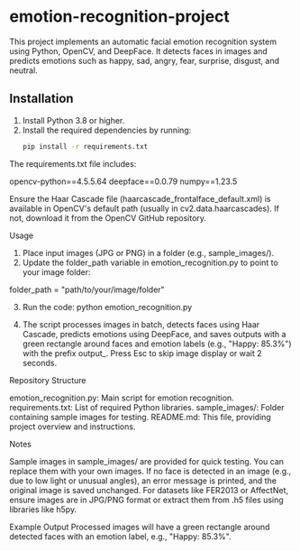 # emotion-recognition-project

This project implements an automatic facial emotion recognition system using Python, OpenCV, and DeepFace. It detects faces in images and predicts emotions such as happy, sad, angry, fear, surprise, disgust, and neutral.

## Installation
1. Install Python 3.8 or higher.
2. Install the required dependencies by running:
   ```bash
   pip install -r requirements.txt
   
The requirements.txt file includes:

opencv-python==4.5.5.64
deepface==0.0.79
numpy==1.23.5


Ensure the Haar Cascade file (haarcascade_frontalface_default.xml) is available in OpenCV's default path (usually in cv2.data.haarcascades). If not, download it from the OpenCV GitHub repository.

Usage

1. Place input images (JPG or PNG) in a folder (e.g., sample_images/).
2. Update the folder_path variable in emotion_recognition.py to point to your image folder:

folder_path = "path/to/your/image/folder"

3. Run the code:
python emotion_recognition.py

4. The script processes images in batch, detects faces using Haar Cascade, predicts emotions using DeepFace, and saves outputs with a green rectangle around faces and emotion labels (e.g., "Happy: 85.3%") with the prefix output_. Press Esc to skip image display or wait 2 seconds.

Repository Structure

emotion_recognition.py: Main script for emotion recognition.
requirements.txt: List of required Python libraries.
sample_images/: Folder containing sample images for testing.
README.md: This file, providing project overview and instructions.

Notes

Sample images in sample_images/ are provided for quick testing. You can replace them with your own images.
If no face is detected in an image (e.g., due to low light or unusual angles), an error message is printed, and the original image is saved unchanged.
For datasets like FER2013 or AffectNet, ensure images are in JPG/PNG format or extract them from .h5 files using libraries like h5py.

Example Output
Processed images will have a green rectangle around detected faces with an emotion label, e.g., "Happy: 85.3%".














